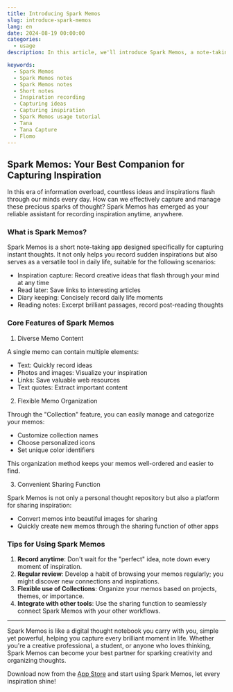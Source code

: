 ```yaml
---
title: Introducing Spark Memos
slug: introduce-spark-memos
lang: en
date: 2024-08-19 00:00:00
categories:
  - usage
description: In this article, we'll introduce Spark Memos, a note-taking app that helps you capture your thoughts and inspirations.

keywords:
  - Spark Memos
  - Spark Memos notes
  - Spark Memos notes
  - Short notes
  - Inspiration recording
  - Capturing ideas
  - Capturing inspiration
  - Spark Memos usage tutorial
  - Tana
  - Tana Capture
  - Flomo
---
```


## Spark Memos: Your Best Companion for Capturing Inspiration

In this era of information overload, countless ideas and inspirations flash through our minds every day. How can we effectively capture and manage these precious sparks of thought? Spark Memos has emerged as your reliable assistant for recording inspiration anytime, anywhere.

### What is Spark Memos?

Spark Memos is a short note-taking app designed specifically for capturing instant thoughts. It not only helps you record sudden inspirations but also serves as a versatile tool in daily life, suitable for the following scenarios:

- Inspiration capture: Record creative ideas that flash through your mind at any time
- Read later: Save links to interesting articles
- Diary keeping: Concisely record daily life moments
- Reading notes: Excerpt brilliant passages, record post-reading thoughts

### Core Features of Spark Memos

1. Diverse Memo Content

A single memo can contain multiple elements:

- Text: Quickly record ideas
- Photos and images: Visualize your inspiration
- Links: Save valuable web resources
- Text quotes: Extract important content

2. Flexible Memo Organization

Through the "Collection" feature, you can easily manage and categorize your memos:

- Customize collection names
- Choose personalized icons
- Set unique color identifiers

This organization method keeps your memos well-ordered and easier to find.

3. Convenient Sharing Function

Spark Memos is not only a personal thought repository but also a platform for sharing inspiration:

- Convert memos into beautiful images for sharing
- Quickly create new memos through the sharing function of other apps

### Tips for Using Spark Memos

1. **Record anytime**: Don't wait for the "perfect" idea, note down every moment of inspiration.
2. **Regular review**: Develop a habit of browsing your memos regularly; you might discover new connections and inspirations.
3. **Flexible use of Collections**: Organize your memos based on projects, themes, or importance.
4. **Integrate with other tools**: Use the sharing function to seamlessly connect Spark Memos with your other workflows.

---

Spark Memos is like a digital thought notebook you carry with you, simple yet powerful, helping you capture every brilliant moment in life. Whether you're a creative professional, a student, or anyone who loves thinking, Spark Memos can become your best partner for sparking creativity and organizing thoughts.

Download now from the [App Store](https://weel.one/spark-ios) and start using Spark Memos, let every inspiration shine!

